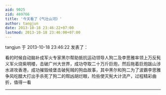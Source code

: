 ```yaml
---
aid: 9025
zid: 469766
title: '今天看了《气壮山河》'
author: tangjun
date: 2013-10-18 23:46:22+07:00
lastmod: 2013-10-18 23:46:00+07:00
---
```


tangjun 于 2013-10-18 23:46:22 发表了：

看的时候自动脑补成军火专家黑尔帮助抵抗运动领导人狗二及李思雅率领上万反髡义军火烧紫明楼，击破广州大世界，成功夺取二十万斤巨炮，然后拖着巨炮跋山涉水进攻香港，成功摧毁绫堡击破髡贼的狗血故事，其中黑尔和狗二为了波霸李思雅争风吃醋大打出手杀死了狗二的帮凶胡烂眼，险些使灭髡大计流产，过程精彩曲折，值得一看

---------

